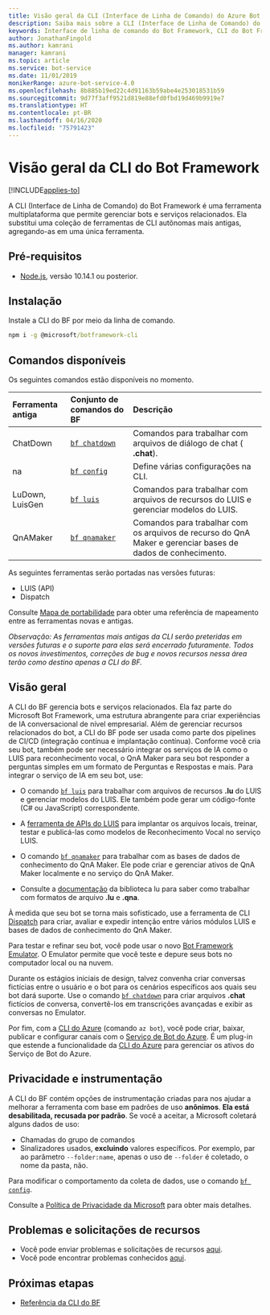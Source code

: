 ```yaml
---
title: Visão geral da CLI (Interface de Linha de Comando) do Azure Bot Framework – Serviço de Bot
description: Saiba mais sobre a CLI (Interface de Linha de Comando) do Bot Framework.
keywords: Interface de linha de comando do Bot Framework, CLI do Bot Framework
author: JonathanFingold
ms.author: kamrani
manager: kamrani
ms.topic: article
ms.service: bot-service
ms.date: 11/01/2019
monikerRange: azure-bot-service-4.0
ms.openlocfilehash: 8b885b19ed22c4d91163b59abe4e253018531b59
ms.sourcegitcommit: 9d77f3aff9521d819e88efd0fbd19d469b9919e7
ms.translationtype: HT
ms.contentlocale: pt-BR
ms.lasthandoff: 04/16/2020
ms.locfileid: "75791423"
---
```

<!--TODO:
- [?] Add to TOC: Reference/Bot Framework CLI/Reference
- [?] Add other topics to the same node for each of the command groups
-->
# <a name="bot-framework-cli-overview"></a>Visão geral da CLI do Bot Framework

[!INCLUDE[applies-to](../includes/applies-to.md)]

A CLI (Interface de Linha de Comando) do Bot Framework é uma ferramenta multiplataforma que permite gerenciar bots e serviços relacionados. Ela substitui uma coleção de ferramentas de CLI autônomas mais antigas, agregando-as em uma única ferramenta. 

## <a name="prerequisites"></a>Pré-requisitos

* [Node.js](https://nodejs.org/), versão 10.14.1 ou posterior.

## <a name="installation"></a>Instalação

Instale a CLI do BF por meio da linha de comando.

~~~cmd
npm i -g @microsoft/botframework-cli
~~~

## <a name="available-commands"></a>Comandos disponíveis

Os seguintes comandos estão disponíveis no momento.

| Ferramenta antiga | Conjunto de comandos do BF | Descrição |
| :--- | :--- | :--- |
| ChatDown | [`bf chatdown`](bf-cli-reference.md#bf-chatdown) | Comandos para trabalhar com arquivos de diálogo de chat ( **.chat**). |
| na | [`bf config`](bf-cli-reference.md#bf-config) | Define várias configurações na CLI. |
| LuDown, LuisGen | [`bf luis`](bf-cli-reference.md#bf-luis) | Comandos para trabalhar com arquivos de recursos do LUIS e gerenciar modelos do LUIS. |
| QnAMaker | [`bf qnamaker`](bf-cli-reference.md#bf-qnamaker) | Comandos para trabalhar com os arquivos de recurso do QnA Maker e gerenciar bases de dados de conhecimento. |

As seguintes ferramentas serão portadas nas versões futuras:
- LUIS (API)
- Dispatch

Consulte [Mapa de portabilidade](https://github.com/microsoft/botframework-cli/blob/master/PortingMap.md) para obter uma referência de mapeamento entre as ferramentas novas e antigas.

_Observação: As ferramentas mais antigas da CLI serão preteridas em versões futuras e o suporte para elas será encerrado futuramente. Todos os novos investimentos, correções de bug e novos recursos nessa área terão como destino apenas a CLI do BF._

## <a name="overview"></a>Visão geral

A CLI do BF gerencia bots e serviços relacionados. Ela faz parte do Microsoft Bot Framework, uma estrutura abrangente para criar experiências de IA conversacional de nível empresarial. Além de gerenciar recursos relacionados do bot, a CLI do BF pode ser usada como parte dos pipelines de CI/CD (integração contínua e implantação contínua). Conforme você cria seu bot, também pode ser necessário integrar os serviços de IA como o LUIS para reconhecimento vocal, o QnA Maker para seu bot responder a perguntas simples em um formato de Perguntas e Respostas e mais. Para integrar o serviço de IA em seu bot, use:

* O comando [`bf luis`](bf-cli-reference.md#bf-luis) para trabalhar com arquivos de recursos **.lu** do LUIS e gerenciar modelos do LUIS. Ele também pode gerar um código-fonte (C# ou JavaScript) correspondente.
* A [ferramenta de APIs do LUIS](https://github.com/microsoft/botbuilder-tools/tree/master/packages/LUIS/readme.md) para implantar os arquivos locais, treinar, testar e publicá-las como modelos de Reconhecimento Vocal no serviço LUIS.
* O comando [`bf qnamaker`](bf-cli-reference.md#bf-qnamaker) para trabalhar com as bases de dados de conhecimento do QnA Maker. Ele pode criar e gerenciar ativos de QnA Maker localmente e no serviço do QnA Maker.

* Consulte a [documentação](https://github.com/microsoft/botframework-cli/tree/master/packages/lu/README.md) da biblioteca lu para saber como trabalhar com formatos de arquivo **.lu** e **.qna**.

À medida que seu bot se torna mais sofisticado, use a ferramenta de CLI [Dispatch](https://github.com/Microsoft/botbuilder-tools/tree/master/packages/Dispatch) para criar, avaliar e expedir intenção entre vários módulos LUIS e bases de dados de conhecimento do QnA Maker.

Para testar e refinar seu bot, você pode usar o novo [Bot Framework Emulator](https://github.com/Microsoft/BotFramework-Emulator/releases). O Emulator permite que você teste e depure seus bots no computador local ou na nuvem.

Durante os estágios iniciais de design, talvez convenha criar conversas fictícias entre o usuário e o bot para os cenários específicos aos quais seu bot dará suporte. Use o comando [`bf chatdown`](bf-cli-reference.md#bf-chatdown) para criar arquivos **.chat** fictícios de conversa, convertê-los em transcrições avançadas e exibir as conversas no Emulator.

Por fim, com a [CLI do Azure](https://github.com/microsoft/botframework-cli/blob/master/AzureCli.md) (comando `az bot`), você pode criar, baixar, publicar e configurar canais com o [Serviço de Bot do Azure](https://azure.microsoft.com/services/bot-service/). É um plug-in que estende a funcionalidade da [CLI do Azure](https://docs.microsoft.com/cli/azure/install-azure-cli?view=azure-cli-latest) para gerenciar os ativos do Serviço de Bot do Azure.

## <a name="privacy-and-instrumentation"></a>Privacidade e instrumentação
A CLI do BF contém opções de instrumentação criadas para nos ajudar a melhorar a ferramenta com base em padrões de uso **anônimos**. __Ela está desabilitada, recusada por padrão__. Se você a aceitar, a Microsoft coletará alguns dados de uso:

* Chamadas do grupo de comandos
* Sinalizadores usados, **excluindo** valores específicos. Por exemplo, par ao parâmetro `--folder:name`, apenas o uso de `--folder` é coletado, o nome da pasta, não.

Para modificar o comportamento da coleta de dados, use o comando [`bf config`](bf-cli-reference.md#bf-config).

Consulte a [Política de Privacidade da Microsoft](https://privacy.microsoft.com/privacystatement) para obter mais detalhes.  

## <a name="issues-and-feature-requests"></a>Problemas e solicitações de recursos
- Você pode enviar problemas e solicitações de recursos [aqui](https://github.com/microsoft/botframework-cli/issues).
- Você pode encontrar problemas conhecidos [aqui](https://github.com/microsoft/botframework-cli/labels/known-issues).

## <a name="next-steps"></a>Próximas etapas
- [Referência da CLI do BF](bf-cli-reference.md)
